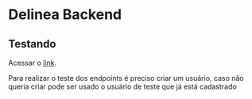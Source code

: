# Delinea Backend

## Testando

Acessar o  [link](https://delinea.herokuapp.com/).

Para realizar o teste dos endpoints é preciso criar um usuário, caso não queria criar pode ser usado o usuário de teste que já está cadastrado


